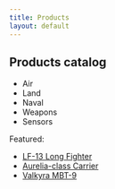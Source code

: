 ```yaml
---
title: Products
layout: default
---
```


## Products catalog

- Air
- Land
- Naval
- Weapons
- Sensors

Featured:

- [LF-13 Long Fighter](/products/aircraft/lf-13/)
- [Aurelia-class Carrier](/products/naval/aurelia-class/)
- [Valkyra MBT-9](/products/land/valkyra-mbt9/)
